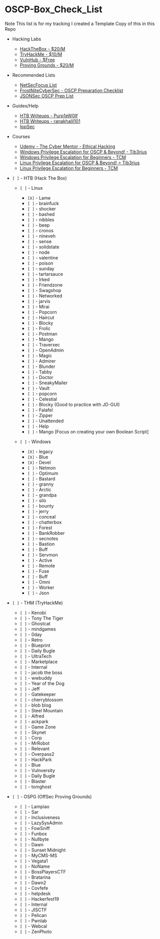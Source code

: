# OSCP-Box_Check_List
Note This list is for my tracking I created a Template Copy of this in this Repo

- Hacking Labs
  - [HackTheBox - $20/M](https://app.hackthebox.eu/home)
  - [TryHackMe - $10/M](https://tryhackme.com/login)
  - [VulnHub - $Free](https://www.vulnhub.com/)
  - [Proving Grounds - $20/M](https://www.offensive-security.com/labs/individual/)

- Recommended Lists
  - [NetSecFocus List](https://docs.google.com/spreadsheets/d/1dwSMIAPIam0PuRBkCiDI88pU3yzrqqHkDtBngUHNCw8/edit#gid=0)
  - [FrostNiteCyberSec - OSCP Preparation Checklist](https://drive.google.com/file/d/1zYQOcr2h2VnRelm0Unx9Sg0Qg1MYDWUg/view)
  - [JSONSec OSCP Prep List](https://docs.google.com/spreadsheets/d/1wW2EOeUo5EkgePheuBfqeUh6Zuh4sPnYVwb7KusoSqc/edit#gid=0)

- Guides/Help
  - [HTB Writeups - Purp1eW0lf](https://github.com/Purp1eW0lf/HackTheBoxWriteups)
  - [HTB Writeups - ranakhalil101](https://medium.com/@ranakhalil101/hack-the-box-jarvis-writeup-w-o-metasploit-9f4cc7907c87)
  - [IppSec](https://www.youtube.com/channel/UCa6eh7gCkpPo5XXUDfygQQA)

- Courses
  - [Udemy - The Cyber Mentor - Ethical Hacking](https://www.udemy.com/course/practical-ethical-hacking/)
  - [Windows Privilege Escalation for OSCP & Beyond! - Tib3rius](https://www.udemy.com/course/windows-privilege-escalation/)
  - [Windows Privilege Escalation for Beginners - TCM](https://www.udemy.com/course/windows-privilege-escalation-for-beginners/)
  - [Linux Privilege Escalation for OSCP & Beyond! = Tib3rius](https://www.udemy.com/course/linux-privilege-escalation/)
  - [Linux Privilege Escalation for Beginners - TCM](https://www.udemy.com/course/linux-privilege-escalation-for-beginners/)


- `[ ]` - HTB (Hack The Box)
  - `[ ]` - Linux
    - `[X]` - Lame
    - `[ ]` - brainfuck
    - `[ ]` - shocker
    - `[ ]` - bashed
    - `[ ]` - nibbles
    - `[ ]` - beep
    - `[ ]` - cronos
    - `[ ]` - nineveh
    - `[ ]` - sense
    - `[ ]` - solidstate
    - `[ ]` - node
    - `[ ]` - valentine
    - `[ ]` - poison
    - `[ ]` - sunday
    - `[ ]` - tartarsauce
    - `[ ]` - Irked
    - `[ ]` - Friendzone
    - `[ ]` - Swagshop
    - `[ ]` - Networked
    - `[ ]` - jarvis
    - `[ ]` - Mirai
    - `[ ]` - Popcorn
    - `[ ]` - Haircut
    - `[ ]` - Blocky
    - `[ ]` - Frolic
    - `[ ]` - Postman
    - `[ ]` - Mango
    - `[ ]` - Traverxec
    - `[ ]` - OpenAdmin
    - `[ ]` - Magic
    - `[ ]` - Admirer
    - `[ ]` - Blunder
    - `[ ]` - Tabby
    - `[ ]` - Doctor
    - `[ ]` - SneakyMailer
    - `[ ]` - Vault
    - `[ ]` - popcorn
    - `[ ]` - Celestial
    - `[ ]` - Blocky (Good to practice with JD-GUI)
    - `[ ]` - Falafel
    - `[ ]` - Zipper
    - `[ ]` - Unattended
    - `[ ]` - Help
    - `[ ]` - Mango [Focus on creating your own Boolean Script]

  - `[ ]` - Windows
    - `[X]` - legacy
    - `[X]` - Blue
    - `[X]` - Devel
    - `[ ]` - Netmon
    - `[ ]` - Optimum
    - `[ ]` - Bastard
    - `[ ]` - granny
    - `[ ]` - Arctic
    - `[ ]` - grandpa
    - `[ ]` - silo
    - `[ ]` - bounty
    - `[ ]` - jerry
    - `[ ]` - conceal
    - `[ ]` - chatterbox
    - `[ ]` - Forest
    - `[ ]` - BankRobber
    - `[ ]` - secnotes
    - `[ ]` - Bastion
    - `[ ]` - Buff
    - `[ ]` - Servmon
    - `[ ]` - Active
    - `[ ]` - Remote
    - `[ ]` - Fuse
    - `[ ]` - Buff
    - `[ ]` - Omni
    - `[ ]` - Worker
    - `[ ]` - Json


- `[ ]` - THM (TryHackMe)
  - `[ ]` - Kenobi
  - `[ ]` - Tony The Tiger
  - `[ ]` - Ghostcat
  - `[ ]` - mindgames
  - `[ ]` - 0day
  - `[ ]` - Retro
  - `[ ]` - Blueprint
  - `[ ]` - Daily Bugle
  - `[ ]` - UltraTech
  - `[ ]` - Marketplace
  - `[ ]` - Internal
  - `[ ]` - jacob the boss
  - `[ ]` - wwbuddy
  - `[ ]` - Year of the Dog
  - `[ ]` - Jeff
  - `[ ]` - Gatekeeper
  - `[ ]` - cherryblossom
  - `[ ]` - blob blog
  - `[ ]` - Steel Mountain
  - `[ ]` - Alfred
  - `[ ]` - ackpark
  - `[ ]` - Game Zone
  - `[ ]` - Skynet
  - `[ ]` - Corp
  - `[ ]` - MrRobot
  - `[ ]` - Relevant
  - `[ ]` - Overpass2
  - `[ ]` - HackPark
  - `[ ]` - Blue
  - `[ ]` - Vulnversity
  - `[ ]` - Daily Bugle
  - `[ ]` - Blaster
  - `[ ]` - tomghost


- `[ ]` - OSPG (OffSec Proving Grounds)
  - `[ ]` - Lampiao
  - `[ ]` - Sar
  - `[ ]` - Inclusiveness
  - `[ ]` - LazySysAdmin
  - `[ ]` - FowSniff
  - `[ ]` - Funbox
  - `[ ]` - Nullbyte
  - `[ ]` - Dawn
  - `[ ]` - Sunset Midnight
  - `[ ]` - MyCMS-MS
  - `[ ]` - Vegata1
  - `[ ]` - NoName
  - `[ ]` - BossPlayersCTF
  - `[ ]` - Bratarina
  - `[ ]` - Dawn2
  - `[ ]` - Covfefe
  - `[ ]` - helpdesk
  - `[ ]` - Hackerfest19
  - `[ ]` - Internal
  - `[ ]` - JISCTF
  - `[ ]` - Pelican
  - `[ ]` - Pwnlab
  - `[ ]` - Webcal
  - `[ ]` - ZenPhoto